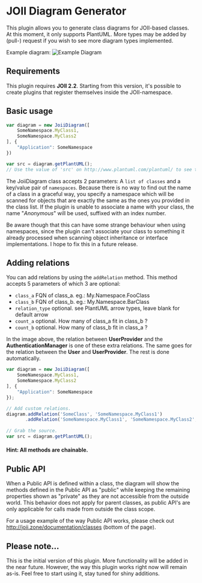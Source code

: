 # JOII Diagram Generator

This plugin allows you to generate class diagrams for JOII-based classes. At this moment, it only supports PlantUML. More types may be added by (pull-) request if you wish to see more diagram types implemented.

Example diagram:
![Example Diagram](http://www.plantuml.com/plantuml/img/lLDTIyCm57tlhxZigLLRy0y8LKJsC1cCFO-OtAw1DYd9pNIe_zqqAtNOLZe4yn3QavnpxbUa8ZG5umXvqrIICv9QPPkZ9Qopt569YZfqnHJRerdsZFS8_Be6zdqDuoJwZ29UCMjdAuuBEOj6iHfleF5Yhzg895pB_0eVAUnsN2jBnd6AamxR8sqzy_wuxVYzK8XCQKAei23GnQK1FeIiIcQ1GUDUF1NozJA3fIhHI481DLAfXJyt287I6E_7soEdAlHiso2NXVI0L42bj11gbOrNhSqXR6kZ3rASbqg85e_RBUcmBlNubEm9CrZh0vx1taUEzhpt6ZQu4mxLF3Dx_l6_SOChZpMJrTHCz8x_OfIBMYhffuMHDe1lX4fCnpEjizA-3t_KU79eQGv_zeIcwSVTvKyu6hSUY0rd8_fzJ1Ut2qZd1pGHn-9ge3AmYhu0)

## Requirements

This plugin requires **JOII 2.2**. Starting from this version, it's possible to create plugins that register themselves inside the JOII-namespace.

## Basic usage

```javascript
var diagram = new JoiiDiagram([
    SomeNamespace.MyClass1, 
    SomeNamespace.MyClass2
], {
    "Application": SomeNamespace
})

var src = diagram.getPlantUML();
// Use the value of 'src' on http://www.plantuml.com/plantuml/ to see the result in action.
```

The JoiiDiagram class accepts 2 parameters: A `list of classes` and a key/value
pair of `namespaces`. Because there is no way to find out the name of a class
in a graceful way, you specify a namespace which will be scanned for objects
that are exactly the same as the ones you provided in the class list. If the
plugin is unable to associate a name with your class, the name "_Anonymous_"
will be used, suffixed with an index number.

Be aware though that this can have some strange behaviour when using
namespaces, since the plugin can't associate your class to something it already
processed when scanning object inheritance or interface implementations. I hope
to fix this in a future release.

## Adding relations
You can add relations by using the `addRelation` method. This method accepts 5
parameters of which 3 are optional:

 - `class_a` FQN of class_a. eg.: My.Namespace.FooClass
 - `class_b` FQN of class_b. eg.: My.Namespace.BarClass
 - `relation_type` optional. see PlantUML arrow types, leave blank for default arrow
 - `count_a` optional. How many of class_a fit in class_b ?
 - `count_b` optional. How many of class_b fit in class_a ?

In the image above, the relation between **UserProvider** and the 
**AuthenticationManager** is one of these extra relations. The same goes for
the relation between the **User** and **UserProvider**. The rest is done
automatically.

```javascript
var diagram = new JoiiDiagram([
    SomeNamespace.MyClass1, 
    SomeNamespace.MyClass2
], {
    "Application": SomeNamespace
});

// Add custom relations.
diagram.addRelation('SomeClass', 'SomeNamespace.MyClass1')
       .addRelation('SomeNamespace.MyClass1', 'SomeNamespace.MyClass2', '-|>', '*', '1');
       
// Grab the source.
var src = diagram.getPlantUML();
```

#### Hint: All methods are chainable.

## Public API

When a Public API is defined within a class, the diagram will show the methods
defined in the Public API as "public" while keeping the remaining properties
shown as "private" as they are not accessible from the outside world. This
behavior does not apply for parent classes, as public API's are only applicable
for calls made from outside the class scope.

For a usage example of the way Public API works, please check out <http://joii.zone/documentation/classes> (bottom of the page).

## Please note...

This is the initial version of this plugin. More functionality will be added in the near future. However, the way this plugin works right now will remain as-is. Feel free to start using it, stay tuned for shiny additions.
